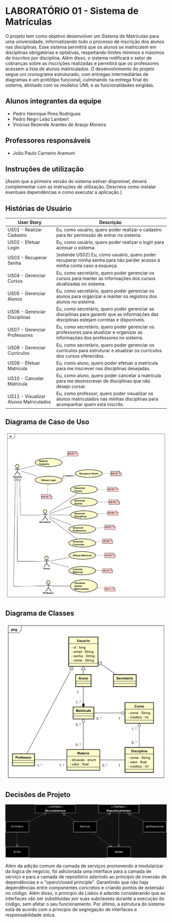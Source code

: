# LABORATÓRIO 01 - Sistema de Matrículas

O projeto tem como objetivo desenvolver um Sistema de Matrículas para uma universidade, informatizando todo o processo de inscrição dos alunos nas disciplinas. Esse sistema permitirá que os alunos se matriculem em disciplinas obrigatórias e optativas, respeitando limites mínimos e máximos de inscritos por disciplina. Além disso, o sistema notificará o setor de cobranças sobre as inscrições realizadas e permitirá que os professores acessem a lista de alunos matriculados. O desenvolvimento do projeto segue um cronograma estruturado, com entregas intermediárias de diagramas e um protótipo funcional, culminando na entrega final do sistema, alinhado com os modelos UML e as funcionalidades exigidas.

## Alunos integrantes da equipe

- Pedro Henrique Pires Rodrigues
- Pedro Negri Leão Lambert
- Vinicius Rezende Arantes de Araujo Moreira

## Professores responsáveis

- João Paulo Carneiro Aramuni

## Instruções de utilização

[Assim que a primeira versão do sistema estiver disponível, deverá complementar com as instruções de utilização. Descreva como instalar eventuais dependências e como executar a aplicação.]

## Histórias de Usuário

| **User Story**                        | **Descrição**                                                                                                                              |
| ------------------------------------- | ------------------------------------------------------------------------------------------------------------------------------------------ |
| US01 - Realizar Cadastro              | Eu, como usuário, quero poder realizar o cadastro para ter permissão de entrar no sistema.                                                 |
| US02 - Efetuar Login                  | Eu, como usuário, quero poder realizar o login para acessar o sistema.                                                                     |
| US03 - Recuperar Senha                | [estende US02] Eu, como usuário, quero poder recuperar minha senha para não perder acesso à minha conta caso a esqueça.                    |
| US04 - Gerenciar Cursos               | Eu, como secretário, quero poder gerenciar os cursos para manter as informações dos cursos atualizadas no sistema.                         |
| US05 - Gerenciar Alunos               | Eu, como secretário, quero poder gerenciar os alunos para organizar e manter os registros dos alunos no sistema.                           |
| US06 - Gerenciar Disciplinas          | Eu, como secretário, quero poder gerenciar as disciplinas para garantir que as informações das disciplinas estejam corretas e disponíveis. |
| US07 - Gerenciar Professores          | Eu, como secretário, quero poder gerenciar os professores para atualizar e organizar as informações dos professores no sistema.            |
| US08 - Gerenciar Currículos           | Eu, como secretário, quero poder gerenciar os currículos para estruturar e atualizar os currículos dos cursos oferecidos.                  |
| US09 - Efetuar Matrícula              | Eu, como aluno, quero poder efetuar a matrícula para me inscrever nas disciplinas desejadas.                                               |
| US10 - Cancelar Matrícula             | Eu, como aluno, quero poder cancelar a matrícula para me desinscrever de disciplinas que não desejo cursar.                                |
| US11 - Visualizar Alunos Matriculados | Eu, como professor, quero poder visualizar os alunos matriculados nas minhas disciplinas para acompanhar quem está inscrito.               |

## Diagrama de Caso de Uso

![Diagrama de Caso de Uso](Artefatos/CasoDeUso/lps_CasoDeUso.svg)


## Diagrama de Classes

![Diagrama de Classes](Artefatos/DiagramaDeClasse/LPS_lab1_class_diagram.svg)


## Decisões de Projeto
![Diagrama de Componentes](Artefatos/DiagramaComponentes/diagramaDeComponentes.png)

Além da adição comum da camada de serviços promovendo a modularizar da lógica de negócio, foi adicionada uma interface para a camada de serviço e para a camada de repositório aderindo ao princípio de inversão de dependências e o "open/closed principle". Garantindo que não haja dependências entre componentes concretos e criando pontos de extensão no código.
Além disso, o principio de Liskov é aderido considerando que as interfaces vão ser substituídas por suas subclasses durante a execução do código, sem afetar o seu funcionamento. Por último, a estrutura do sistema está de acordo com o princípio de segregação de interfaces e responsabilidade única.

